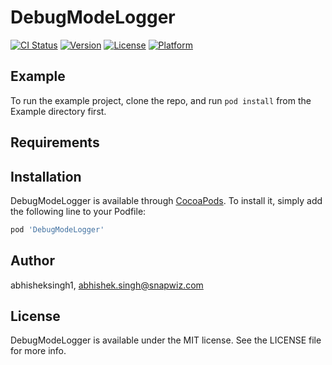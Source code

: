 # DebugModeLogger

[![CI Status](https://img.shields.io/travis/abhisheksingh1/DebugModeLogger.svg?style=flat)](https://travis-ci.org/abhisheksingh1/DebugModeLogger)
[![Version](https://img.shields.io/cocoapods/v/DebugModeLogger.svg?style=flat)](https://cocoapods.org/pods/DebugModeLogger)
[![License](https://img.shields.io/cocoapods/l/DebugModeLogger.svg?style=flat)](https://cocoapods.org/pods/DebugModeLogger)
[![Platform](https://img.shields.io/cocoapods/p/DebugModeLogger.svg?style=flat)](https://cocoapods.org/pods/DebugModeLogger)

## Example

To run the example project, clone the repo, and run `pod install` from the Example directory first.

## Requirements

## Installation

DebugModeLogger is available through [CocoaPods](https://cocoapods.org). To install
it, simply add the following line to your Podfile:

```ruby
pod 'DebugModeLogger'
```

## Author

abhisheksingh1, abhishek.singh@snapwiz.com

## License

DebugModeLogger is available under the MIT license. See the LICENSE file for more info.
